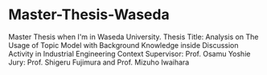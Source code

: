# Master-Thesis-Waseda
Master Thesis when I'm in Waseda University.
Thesis Title: Analysis on The Usage of Topic Model with Background Knowledge inside Discussion Activity in Industrial Engineering Context
Supervisor: Prof. Osamu Yoshie
Jury: Prof. Shigeru Fujimura and Prof. Mizuho Iwaihara
